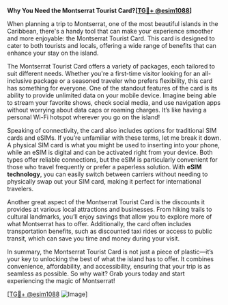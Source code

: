 **Why You Need the Montserrat Tourist Card?[[TG💪+ @esim1088](https://t.me/s/esim1088)]**

When planning a trip to Montserrat, one of the most beautiful islands in the Caribbean, there's a handy tool that can make your experience smoother and more enjoyable: the Montserrat Tourist Card. This card is designed to cater to both tourists and locals, offering a wide range of benefits that can enhance your stay on the island.

The Montserrat Tourist Card offers a variety of packages, each tailored to suit different needs. Whether you're a first-time visitor looking for an all-inclusive package or a seasoned traveler who prefers flexibility, this card has something for everyone. One of the standout features of the card is its ability to provide unlimited data on your mobile device. Imagine being able to stream your favorite shows, check social media, and use navigation apps without worrying about data caps or roaming charges. It’s like having a personal Wi-Fi hotspot wherever you go on the island!

Speaking of connectivity, the card also includes options for traditional SIM cards and eSIMs. If you’re unfamiliar with these terms, let me break it down. A physical SIM card is what you might be used to inserting into your phone, while an eSIM is digital and can be activated right from your device. Both types offer reliable connections, but the eSIM is particularly convenient for those who travel frequently or prefer a paperless solution. With **eSIM technology**, you can easily switch between carriers without needing to physically swap out your SIM card, making it perfect for international travelers.

Another great aspect of the Montserrat Tourist Card is the discounts it provides at various local attractions and businesses. From hiking trails to cultural landmarks, you’ll enjoy savings that allow you to explore more of what Montserrat has to offer. Additionally, the card often includes transportation benefits, such as discounted taxi rides or access to public transit, which can save you time and money during your visit.

In summary, the Montserrat Tourist Card is not just a piece of plastic—it’s your key to unlocking the best of what the island has to offer. It combines convenience, affordability, and accessibility, ensuring that your trip is as seamless as possible. So why wait? Grab yours today and start experiencing the magic of Montserrat!

[[TG💪+ @esim1088](https://t.me/s/esim1088) ![Image](https://i.postimg.cc/Y0z9fWf4/image.png)]